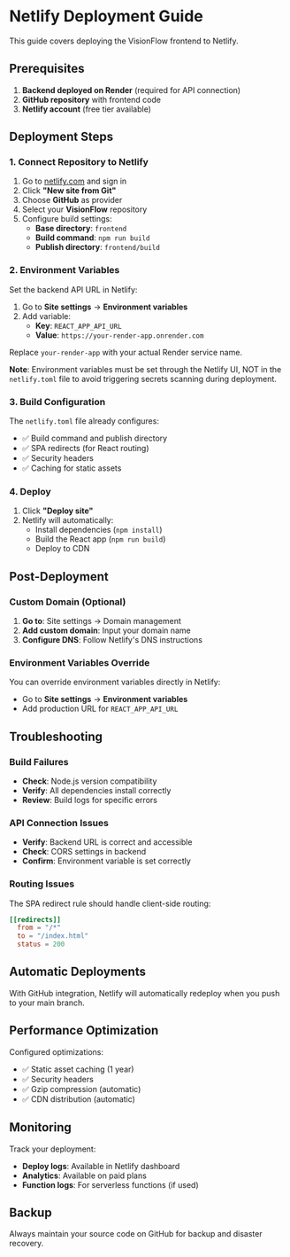 # Netlify Deployment Guide

This guide covers deploying the VisionFlow frontend to Netlify.

## Prerequisites

1. **Backend deployed on Render** (required for API connection)
2. **GitHub repository** with frontend code
3. **Netlify account** (free tier available)

## Deployment Steps

### 1. Connect Repository to Netlify

1. Go to [netlify.com](https://netlify.com) and sign in
2. Click **"New site from Git"**
3. Choose **GitHub** as provider
4. Select your **VisionFlow** repository
5. Configure build settings:
   - **Base directory**: `frontend`
   - **Build command**: `npm run build`
   - **Publish directory**: `frontend/build`

### 2. Environment Variables

Set the backend API URL in Netlify:

1. Go to **Site settings** → **Environment variables**
2. Add variable:
   - **Key**: `REACT_APP_API_URL`
   - **Value**: `https://your-render-app.onrender.com`

Replace `your-render-app` with your actual Render service name.

**Note**: Environment variables must be set through the Netlify UI, NOT in the `netlify.toml` file to avoid triggering secrets scanning during deployment.

### 3. Build Configuration

The `netlify.toml` file already configures:
- ✅ Build command and publish directory
- ✅ SPA redirects (for React routing)
- ✅ Security headers
- ✅ Caching for static assets

### 4. Deploy

1. Click **"Deploy site"**
2. Netlify will automatically:
   - Install dependencies (`npm install`)
   - Build the React app (`npm run build`)
   - Deploy to CDN

## Post-Deployment

### Custom Domain (Optional)

1. **Go to**: Site settings → Domain management
2. **Add custom domain**: Input your domain name
3. **Configure DNS**: Follow Netlify's DNS instructions

### Environment Variables Override

You can override environment variables directly in Netlify:
- Go to **Site settings** → **Environment variables**
- Add production URL for `REACT_APP_API_URL`

## Troubleshooting

### Build Failures

- **Check**: Node.js version compatibility
- **Verify**: All dependencies install correctly
- **Review**: Build logs for specific errors

### API Connection Issues

- **Verify**: Backend URL is correct and accessible
- **Check**: CORS settings in backend
- **Confirm**: Environment variable is set correctly

### Routing Issues

The SPA redirect rule should handle client-side routing:
```toml
[[redirects]]
  from = "/*"
  to = "/index.html"
  status = 200
```

## Automatic Deployments

With GitHub integration, Netlify will automatically redeploy when you push to your main branch.

## Performance Optimization

Configured optimizations:
- ✅ Static asset caching (1 year)
- ✅ Security headers
- ✅ Gzip compression (automatic)
- ✅ CDN distribution (automatic)

## Monitoring

Track your deployment:
- **Deploy logs**: Available in Netlify dashboard
- **Analytics**: Available on paid plans
- **Function logs**: For serverless functions (if used)

## Backup

Always maintain your source code on GitHub for backup and disaster recovery.
